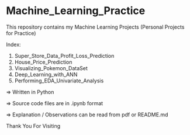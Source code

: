 # Machine_Learning_Practice

This repository contains my Machine Learning Projects (Personal Projects for Practice)

Index:

1. Super_Store_Data_Profit_Loss_Prediction
2. House_Price_Prediction
3. Visualizing_Pokemon_DataSet
4. Deep_Learning_with_ANN
5. Performing_EDA_Univariate_Analysis

=> Written in Python

=> Source code files are in .ipynb format

=> Explanation / Observations can be read from pdf or README.md 

Thank You For Visiting
